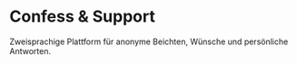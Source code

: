 # Confess & Support

Zweisprachige Plattform für anonyme Beichten, Wünsche und persönliche Antworten.